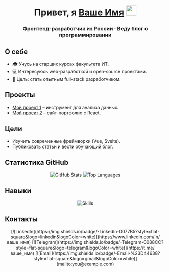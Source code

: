 <h1 align="center">
  Привет, я <a href="https://ваш-сайт.ru/">Ваше Имя</a> 
  <img src="https://github.com/blackcater/blackcater/raw/main/images/Hi.gif" height="32" />
</h1>
<h3 align="center">Фронтенд-разработчик из России · Веду блог о программировании</h3>

## О себе
- 🎓 Учусь на старших курсах факультета ИТ.
- 💻 Интересуюсь web-разработкой и open-source проектами.
- 🎯 Цель: стать опытным full-stack разработчиком.

## Проекты
- [Мой проект 1](https://github.com/ваш_пользователь/проект1) – инструмент для анализа данных.
- [Мой проект 2](https://github.com/ваш_пользователь/проект2) – сайт-портфолио с React.

## Цели
- Изучить современные фреймворки (Vue, Svelte).
- Публиковать статьи и вести обучающий блог.

## Статистика GitHub
<p align="center">
  <img src="https://github-readme-stats.vercel.app/api?username=USERNAME&show_icons=true&theme=dark" alt="GitHub Stats" />
  <img src="https://github-readme-stats.vercel.app/api/top-langs/?username=USERNAME&layout=compact&theme=dark&langs_count=5" alt="Top Languages" />
</p>

## Навыки
<p align="center">
  <img src="https://skillicons.dev/icons?i=python,js,html,css,react&theme=dark" alt="Skills" />
</p>

## Контакты
<p align="center">
  [![LinkedIn](https://img.shields.io/badge/-LinkedIn-0077B5?style=flat-square&logo=linkedin&logoColor=white)](https://www.linkedin.com/in/ваше_имя) 
  [![Telegram](https://img.shields.io/badge/-Telegram-0088CC?style=flat-square&logo=telegram&logoColor=white)](https://t.me/ваше_имя) 
  [![Email](https://img.shields.io/badge/-Email-%23D44638?style=flat-square&logo=gmail&logoColor=white)](mailto:you@example.com)
</p>

